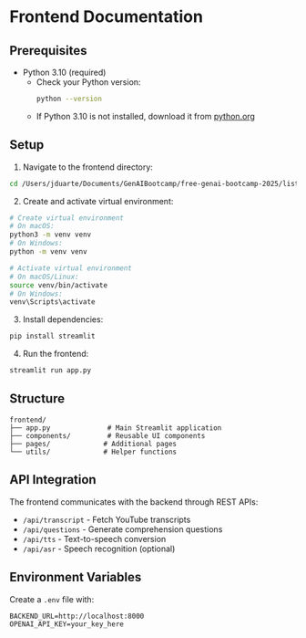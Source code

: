 # Frontend Documentation

## Prerequisites
- Python 3.10 (required)
  - Check your Python version:
    ```bash
    python --version
    ```
  - If Python 3.10 is not installed, download it from [python.org](https://www.python.org/downloads/release/python-3100/)

## Setup
1. Navigate to the frontend directory:
```bash
cd /Users/jduarte/Documents/GenAIBootcamp/free-genai-bootcamp-2025/listening-comp/frontend
```

2. Create and activate virtual environment:
```bash
# Create virtual environment
# On macOS:
python3 -m venv venv
# On Windows:
python -m venv venv

# Activate virtual environment
# On macOS/Linux:
source venv/bin/activate
# On Windows:
venv\Scripts\activate
```

3. Install dependencies:
```bash
pip install streamlit
```

4. Run the frontend:
```bash
streamlit run app.py
```

## Structure
```
frontend/
├── app.py              # Main Streamlit application
├── components/         # Reusable UI components
├── pages/             # Additional pages
└── utils/             # Helper functions
```

## API Integration
The frontend communicates with the backend through REST APIs:
- `/api/transcript` - Fetch YouTube transcripts
- `/api/questions` - Generate comprehension questions
- `/api/tts` - Text-to-speech conversion
- `/api/asr` - Speech recognition (optional)

## Environment Variables
Create a `.env` file with:
```
BACKEND_URL=http://localhost:8000
OPENAI_API_KEY=your_key_here
```

